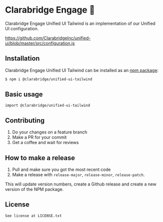 # Clarabridge Engage  🚧

Clarabridge Engage Unified UI Tailwind is an implementation of our Unified UI configuration.

https://github.com/ClarabridgeInc/unified-ui/blob/master/src/configuration.js

## Installation

Clarabridge Engage Unified UI Tailwind can be installed as an [npm package](https://www.npmjs.com/package/@clarabridge/xxxxx):

```bash
$ npm i @clarabridge/unified-ui-tailwind
```

## Basic usage

`import @clarabridge/unified-ui-tailwind`

## Contributing

1. Do your changes on a feature branch
2. Make a PR for your commit
3. Get a coffee and wait for reviews

## How to make a release

1. Pull and make sure you got the most recent code
2. Make a release with `release-major`, `release-minor`, `release-patch`.

This will update version numbers, create a Github release and create a new version of the NPM package.

## License
````
See license at LICENSE.txt

